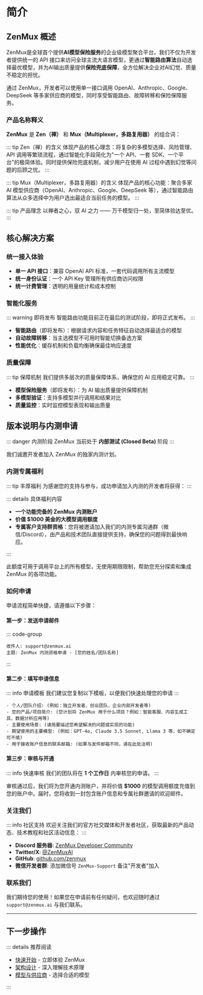 # 简介

## ZenMux 概述

ZenMux是全球首个提供**AI模型保险服务**的企业级模型聚合平台。我们不仅为开发者提供统一的 API 接口来访问全球主流大语言模型，更通过**智能路由算法**自动选择最优模型，并为AI输出质量提供**保险兜底保障**，全方位解决企业对AI幻觉、质量不稳定的担忧。

通过 ZenMux，开发者可以使用单一接口调用 OpenAI、Anthropic、Google、DeepSeek 等多家供应商的模型，同时享受智能路由、故障转移和保险保障服务。

### 产品名称释义

**ZenMux** 是 **Zen（禅）** 和 **Mux（Multiplexer，多路复用器）** 的组合词：

::: tip Zen（禅）的含义
体现产品的核心理念：将复杂的多模型选择、风险管理、API 调用等繁琐流程，通过智能化手段简化为"一个 API、一套 SDK、一个平台"的极简体验。同时提供保险兜底机制，减少用户在使用 AI 过程中遇到幻觉等问题的后顾之忧。
:::

::: tip Mux（Multiplexer，多路复用器）的含义
体现产品的核心功能：聚合多家 AI 模型供应商（OpenAI、Anthropic、Google、DeepSeek 等），通过智能路由算法从众多选择中为用户选出最适合当前任务的模型。
:::

::: tip 产品理念
以禅者之心，驭 AI 之力 —— 万千模型归一处，至简体验达至优。
:::

## 核心解决方案

### 统一接入体验

- **单一 API 接口**：兼容 OpenAI API 标准，一套代码调用所有主流模型
- **统一身份认证**：一个 API Key 管理所有供应商访问权限
- **统一计费管理**：透明的用量统计和成本控制

### 智能化服务

::: warning 即将发布
智能路由功能目前正在最后的测试阶段，即将正式发布。
:::

- **智能路由**（即将发布）：根据请求内容和任务特征自动选择最适合的模型
- **自动故障转移**：当主选模型不可用时智能切换备选方案
- **性能优化**：缓存机制和负载均衡确保最佳响应速度

### 质量保障

::: tip 保障机制
我们提供多层次的质量保障体系，确保您的 AI 应用稳定可靠。
:::

- **模型保险服务**（即将发布）：为 AI 输出质量提供保障机制
- **多模型验证**：支持多模型并行调用和结果对比
- **质量监控**：实时监控模型表现和输出质量

## 版本说明与内测申请

::: danger 内测阶段
ZenMux 当前处于 **内部测试 (Closed Beta)** 阶段
:::

我们诚邀开发者加入 ZenMux 的独家内测计划。

### 内测专属福利

::: tip 丰厚福利
为感谢您的支持与参与，成功申请加入内测的开发者将获得：
:::

::: details 具体福利内容

- **一个功能完备的 ZenMux 内测账户**
- **价值 $1000 美金的大模型调用额度**
- **专属客户支持群资格**：您将被邀请加入我们的内测专属沟通群（微信/Discord），由产品和技术团队直接提供支持，确保您的问题得到最快响应。

:::

此额度可用于调用平台上的所有模型，无使用期限限制，帮助您充分探索和集成 ZenMux 的各项功能。

### 如何申请

申请流程简单快捷，请遵循以下步骤：

#### 第一步：发送申请邮件

::: code-group

```text [邮件信息]
收件人: support@zenmux.ai
主题: ZenMux 内测资格申请 - [您的姓名/团队名称]
```

:::

#### 第二步：填写申请信息

::: info 申请模板
我们建议您复制以下模板，以便我们快速处理您的申请
:::

```text
- 个人/团队介绍: (例如：独立开发者、创业团队、企业内部开发者等)
- 您的产品/项目简介: (您计划将 ZenMux 用于什么项目？例如：智能客服、内容生成工具、数据分析应用等)
- 主要使用场景: (请简要描述您希望解决的问题或实现的功能)
- 期望使用的主要模型: (例如：GPT-4o, Claude 3.5 Sonnet, Llama 3 等，如不确定可不填)
- 用于接收账户信息的联系邮箱: (如果与发件邮箱不同，请在此处注明)
```

#### 第三步：审核与开通

::: info 快速审核
我们的团队将在 **1 个工作日** 内审核您的申请。
:::

审核通过后，我们将为您开通内测账户，并将价值 **$1000** 的模型调用额度充值到您的账户中。届时，您将收到一封包含账户信息和专属社群邀请的欢迎邮件。

### 关注我们

::: info 社区支持
欢迎关注我们的官方社交媒体和开发者社区，获取最新的产品动态、技术教程和社区活动信息：
:::

- **Discord 服务器**: [ZenMux Developer Community](https://discord.gg/zenmux)
- **Twitter/X**: [@ZenMuxAI](https://twitter.com/ZenMuxAI)
- **GitHub**: [github.com/zenmux](https://github.com/zenmux)
- **微信开发者群**: 添加微信号 `ZenMux-Support` 备注"开发者"加入

### 联系我们

我们期待您的使用！如果您在申请前有任何疑问，也欢迎随时通过 `support@zenmux.ai` 与我们联系。

---

## 下一步操作

::: details 推荐阅读

- [快速开始](https://docs.zenmux.ai/zh/guide/quickstart.html) - 立即体验 ZenMux
- [架构设计](https://docs.zenmux.ai/zh/guide/architecture.html) - 深入理解技术原理  
- [模型与供应商](https://docs.zenmux.ai/zh/guide/models-providers.html) - 选择合适的模型

:::
